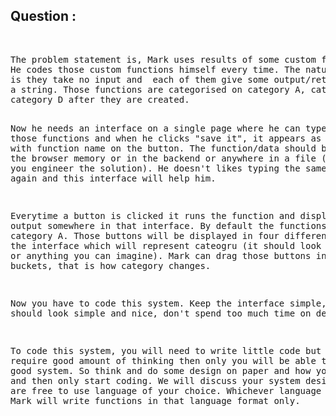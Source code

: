 <h2>Question :</h2> <br>
<pre>
The problem statement is, Mark uses results of some custom functions lot of times. 
He codes those custom functions himself every time. The nature of these functions 
is they take no input and  each of them give some output/returns output which is 
a string. Those functions are categorised on category A, category B, category C and 
category D after they are created.

Now he needs an interface on a single page where he can type code of those functions
and when he clicks "save it", it appears as a button with function name on the button.
The function/data should be saved in the browser memory or in the backend or anywhere 
in a file (upto you how you engineer the solution). He doesn't likes typing the
same function again and this interface will help him.

Everytime a button is clicked it runs the function and displays it's output somewhere 
in that interface. By default the functions will go in category A. Those buttons will 
be displayed in four different buckets in the interface which will represent cateogru
(it should look like 4 boxes or anything you can imagine). Mark can drag those buttons
into different buckets, that is how category changes.

Now you have to code this system. Keep the interface simple, it should look simple and
nice, don't spend too much time on design.

To code this system, you will need to write little code but will require good amount
of thinking then only you will be able to create a good system. So think and do some
design on paper and how you will do it and then only start coding. We will discuss 
your system design too. You are free to use language of your choice. Whichever 
language you choose Mark will write functions in that language format only.

<pre>